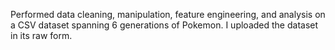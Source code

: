 Performed data cleaning, manipulation, feature engineering, and analysis on a CSV dataset 
spanning 6 generations of Pokemon. I uploaded the dataset in its raw form.

